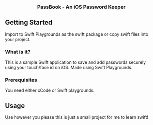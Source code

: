 <a name="readme-top"></a>

<!-- PROJECT LOGO -->
<br />
<div align="center">
<h3 align="center">PassBook - An iOS Password Keeper</h3>
</div>

<!-- GETTING STARTED -->
## Getting Started

Import to Swift Playgrounds as the swift package or copy swift files into your project.

### What is it?

This is a sample Swift application to save and add passwords securely using your touch/face id on iOS. Made using Swift Playgrounds.

### Prerequisites

You need either xCode or Swift playgrounds.

<!-- USAGE EXAMPLES -->
## Usage

Use however you please this is just a small project for me to learn swift!
